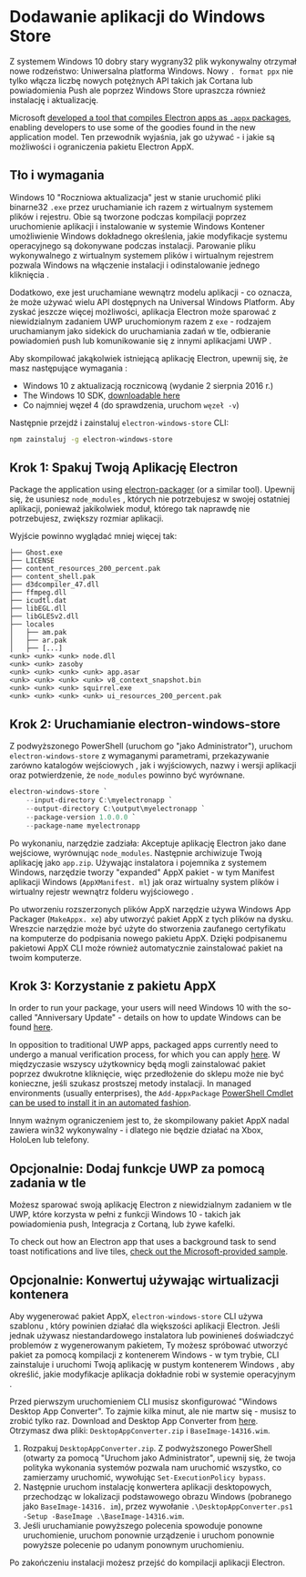 # Dodawanie aplikacji do Windows Store

Z systemem Windows 10 dobry stary wygrany32 plik wykonywalny otrzymał nowe rodzeństwo: Uniwersalna platforma Windows. Nowy `. format ppx` nie tylko włącza liczbę nowych potężnych API takich jak Cortana lub powiadomienia Push ale poprzez Windows Store upraszcza również instalację i aktualizację.

Microsoft [developed a tool that compiles Electron apps as `.appx` packages][electron-windows-store], enabling developers to use some of the goodies found in the new application model. Ten przewodnik wyjaśnia, jak go używać - i jakie są możliwości i ograniczenia pakietu Electron AppX.

## Tło i wymagania

Windows 10 "Roczniowa aktualizacja" jest w stanie uruchomić pliki binarne32 `.exe` przez uruchamianie ich razem z wirtualnym systemem plików i rejestru. Obie są tworzone podczas kompilacji poprzez uruchomienie aplikacji i instalowanie w systemie Windows Kontener umożliwienie Windows dokładnego określenia, jakie modyfikacje systemu operacyjnego są dokonywane podczas instalacji. Parowanie pliku wykonywalnego z wirtualnym systemem plików i wirtualnym rejestrem pozwala Windows na włączenie instalacji i odinstalowanie jednego kliknięcia .

Dodatkowo, exe jest uruchamiane wewnątrz modelu aplikacji - co oznacza, że może używać wielu API dostępnych na Universal Windows Platform. Aby zyskać jeszcze więcej możliwości, aplikacja Electron może sparować z niewidzialnym zadaniem UWP uruchomionym razem z `exe` - rodzajem uruchamianym jako sidekick do uruchamiania zadań w tle, odbieranie powiadomień push lub komunikowanie się z innymi aplikacjami UWP .

Aby skompilować jakąkolwiek istniejącą aplikację Electron, upewnij się, że masz następujące wymagania :

* Windows 10 z aktualizacją rocznicową (wydanie 2 sierpnia 2016 r.)
* The Windows 10 SDK, [downloadable here][windows-sdk]
* Co najmniej węzeł 4 (do sprawdzenia, uruchom `węzeł -v`)

Następnie przejdź i zainstaluj `electron-windows-store` CLI:

```sh
npm zainstaluj -g electron-windows-store
```

## Krok 1: Spakuj Twoją Aplikację Electron

Package the application using [electron-packager][electron-packager] (or a similar tool). Upewnij się, że usuniesz `node_modules` , których nie potrzebujesz w swojej ostatniej aplikacji, ponieważ jakikolwiek moduł, którego tak naprawdę nie potrzebujesz, zwiększy rozmiar aplikacji.

Wyjście powinno wyglądać mniej więcej tak:

```plaintext
├── Ghost.exe
├── LICENSE
├── content_resources_200_percent.pak
├── content_shell.pak
├── d3dcompiler_47.dll
├── ffmpeg.dll
├── icudtl.dat
├── libEGL.dll
├── libGLESv2.dll
├── locales
│   ├── am.pak
│   ├── ar.pak
│   ├── [...]
<unk> <unk> <unk> node.dll
<unk> <unk> zasoby
<unk> <unk> <unk> <unk> app.asar
<unk> <unk> <unk> <unk> v8_context_snapshot.bin
<unk> <unk> <unk> squirrel.exe
<unk> <unk> <unk> <unk> ui_resources_200_percent.pak
```

## Krok 2: Uruchamianie electron-windows-store

Z podwyższonego PowerShell (uruchom go "jako Administrator"), uruchom `electron-windows-store` z wymaganymi parametrami, przekazywanie zarówno katalogów wejściowych , jak i wyjściowych, nazwy i wersji aplikacji oraz potwierdzenie, że `node_modules` powinno być wyrównane.

```powershell
electron-windows-store `
    --input-directory C:\myelectronapp `
    --output-directory C:\output\myelectronapp `
    --package-version 1.0.0.0 `
    --package-name myelectronapp
```

Po wykonaniu, narzędzie zadziała: Akceptuje aplikację Electron jako dane wejściowe, wyrównując `node_modules`. Następnie archiwizuje Twoją aplikację jako `app.zip`. Używając instalatora i pojemnika z systemem Windows, narzędzie tworzy "expanded" AppX pakiet - w tym Manifest aplikacji Windows (`AppXManifest. ml`) jak oraz wirtualny system plików i wirtualny rejestr wewnątrz folderu wyjściowego .

Po utworzeniu rozszerzonych plików AppX narzędzie używa Windows App Packager (`MakeAppx. xe`) aby utworzyć pakiet AppX z tych plików na dysku. Wreszcie narzędzie może być użyte do stworzenia zaufanego certyfikatu na komputerze do podpisania nowego pakietu AppX. Dzięki podpisanemu pakietowi AppX CLI może również automatycznie zainstalować pakiet na twoim komputerze.

## Krok 3: Korzystanie z pakietu AppX

In order to run your package, your users will need Windows 10 with the so-called "Anniversary Update" - details on how to update Windows can be found [here][how-to-update].

In opposition to traditional UWP apps, packaged apps currently need to undergo a manual verification process, for which you can apply [here][centennial-campaigns]. W międzyczasie wszyscy użytkownicy będą mogli zainstalować pakiet poprzez dwukrotne kliknięcie, więc przedłożenie do sklepu może nie być konieczne, jeśli szukasz prostszej metody instalacji. In managed environments (usually enterprises), the `Add-AppxPackage` [PowerShell Cmdlet can be used to install it in an automated fashion][add-appxpackage].

Innym ważnym ograniczeniem jest to, że skompilowany pakiet AppX nadal zawiera win32 wykonywalny - i dlatego nie będzie działać na Xbox, HoloLen lub telefony.

## Opcjonalnie: Dodaj funkcje UWP za pomocą zadania w tle

Możesz sparować swoją aplikację Electron z niewidzialnym zadaniem w tle UWP, które korzysta w pełni z funkcji Windows 10 - takich jak powiadomienia push, Integracja z Cortaną, lub żywe kafelki.

To check out how an Electron app that uses a background task to send toast notifications and live tiles, [check out the Microsoft-provided sample][background-task].

## Opcjonalnie: Konwertuj używając wirtualizacji kontenera

Aby wygenerować pakiet AppX, `electron-windows-store` CLI używa szablonu , który powinien działać dla większości aplikacji Electron. Jeśli jednak używasz niestandardowego instalatora lub powinieneś doświadczyć problemów z wygenerowanym pakietem, Ty możesz spróbować utworzyć pakiet za pomocą kompilacji z kontenerem Windows - w tym trybie, CLI zainstaluje i uruchomi Twoją aplikację w pustym kontenerem Windows , aby określić, jakie modyfikacje aplikacja dokładnie robi w systemie operacyjnym .

Przed pierwszym uruchomieniem CLI musisz skonfigurować "Windows Desktop App Converter". To zajmie kilka minut, ale nie martw się - musisz to zrobić tylko raz. Download and Desktop App Converter from [here][app-converter]. Otrzymasz dwa pliki: `DesktopAppConverter.zip` i `BaseImage-14316.wim`.

1. Rozpakuj `DesktopAppConverter.zip`. Z podwyższonego PowerShell (otwarty za pomocą "Uruchom jako Administrator", upewnij się, że twoja polityka wykonania systemów pozwala nam uruchomić wszystko, co zamierzamy uruchomić, wywołując `Set-ExecutionPolicy bypass`.
2. Następnie uruchom instalację konwertera aplikacji desktopowych, przechodząc w lokalizacji podstawowego obrazu Windows (pobranego jako `BaseImage-14316. im`), przez wywołanie `.\DesktopAppConverter.ps1 -Setup -BaseImage .\BaseImage-14316.wim`.
3. Jeśli uruchamianie powyższego polecenia spowoduje ponowne uruchomienie, uruchom ponownie urządzenie i uruchom ponownie powyższe polecenie po udanym ponownym uruchomieniu.

Po zakończeniu instalacji możesz przejść do kompilacji aplikacji Electron.

[windows-sdk]: https://developer.microsoft.com/en-us/windows/downloads/windows-10-sdk
[app-converter]: https://docs.microsoft.com/en-us/windows/uwp/porting/desktop-to-uwp-run-desktop-app-converter
[add-appxpackage]: https://technet.microsoft.com/en-us/library/hh856048.aspx
[electron-packager]: https://github.com/electron/electron-packager
[electron-windows-store]: https://github.com/catalystcode/electron-windows-store
[background-task]: https://github.com/felixrieseberg/electron-uwp-background
[centennial-campaigns]: https://developer.microsoft.com/en-us/windows/projects/campaigns/desktop-bridge
[how-to-update]: https://blogs.windows.com/windowsexperience/2016/08/02/how-to-get-the-windows-10-anniversary-update
